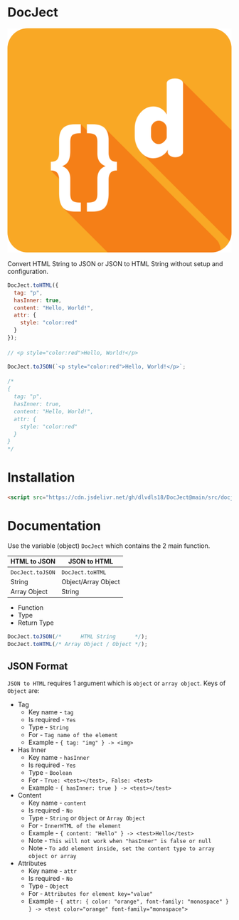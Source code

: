 # DocJect

![DocJect](docject.png)

Convert HTML String to JSON or JSON to HTML String without setup and configuration.

```js
DocJect.toHTML({
  tag: "p",
  hasInner: true,
  content: "Hello, World!",
  attr: {
    style: "color:red"
  }
});

// <p style="color:red">Hello, World!</p>
```

```js
DocJect.toJSON(`<p style="color:red">Hello, World!</p>`;

/*
{
  tag: "p",
  hasInner: true,
  content: "Hello, World!",
  attr: {
    style: "color:red"
  }
}
*/
```

# Installation
```html
<script src="https://cdn.jsdelivr.net/gh/dlvdls18/DocJect@main/src/docject.js"></script>
```

# Documentation
Use the variable (object) `DocJect` which contains the 2 main function.

|   HTML to JSON   |    JSON to HTML     |
|------------------|---------------------|
| `DocJect.toJSON` |   `DocJect.toHTML`  |
|      String      | Object/Array Object |
|   Array Object   |       String        |

- Function
- Type
- Return Type

```js
DocJect.toJSON(/*      HTML String      */);
DocJect.toHTML(/* Array Object / Object */);
```


## JSON Format
`JSON to HTML` requires 1 argument which is `object` or `array object`.
Keys of `Object` are:

- Tag
  - Key name - `tag`
  - Is required - `Yes`
  - Type - `String`
  - For - `Tag name of the element`
  - Example - `{ tag: "img" } -> <img>`
- Has Inner
  - Key name - `hasInner`
  - Is required - `Yes`
  - Type - `Boolean`
  - For - `True: <test></test>, False: <test>`
  - Example - `{ hasInner: true } -> <test></test>`
- Content
  - Key name - `content`
  - Is required - `No`
  - Type - `String` or `Object` or `Array Object`
  - For - `InnerHTML of the element`
  - Example - `{ content: "Hello" } -> <test>Hello</test>`
  - Note - `This will not work when "hasInner" is false or null`
  - Note - `To add element inside, set the content type to array object or array`
- Attributes
  - Key name - `attr`
  - Is required - `No`
  - Type - `Object`
  - For - `Attributes for element key="value"`
  - Example - `{ attr: { color: "orange", font-family: "monospace" } } -> <test color="orange" font-family="monospace">`

